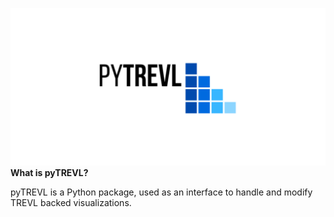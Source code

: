 
![logo](pyTREVL_logo.png)
**What is pyTREVL?**

pyTREVL is a Python package, used as an interface to handle and modify TREVL backed visualizations.